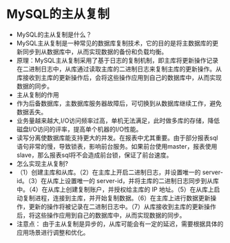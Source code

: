 # MySQL的主从复制

- MySQL的主从复制是什么？
- MySQL主从复制是一种常见的数据库复制技术，它的目的是将主数据库的更新同步到从数据库中，从而实现数据的备份和负载均衡。
- 原理：MySQL主从复制采用了基于日志的复制机制，即主库将更新操作记录在二进制日志中，从库通过读取主库的二进制日志来复制主库的更新操作。从库接收到主库的更新操作后，会将这些操作应用到自己的数据库中，从而实现数据的同步。
- 主从复制的作用
- 作为后备数据库，主数据库服务器故障后，可切换到从数据库继续工作，避免数据丢失。
- 业务量越来越大,I/O访问频率过高，单机无法满足，此时做多库的存储，降低磁盘I/O访问的评率，提高单个机器的I/O性能。
- 读写分离使数据库能支持更大的并发。在报表中尤其重要。由于部分报表sql语句非常的慢，导致锁表，影响前台服务。如果前台使用master，报表使用slave，那么报表sql将不会造成前台锁，保证了前台速度。
- 怎么实现主从复制?
- （1）创建主库和从库。（2）在主库上开启二进制日志，并设置唯一的 server-id。（3）在从库上设置唯一的 server-id，并将主库的二进制日志同步到从库中。（4）在从库上创建复制账户，并授权给主库的 IP 地址。（5）在从库上启动复制进程，连接到主库，并开始复制数据。（6）在主库上进行数据更新操作，更新的操作将被记录在二进制日志中。（7）从库接收到主库的更新操作后，将这些操作应用到自己的数据库中，从而实现数据的同步。
- 注意点： 由于主从复制是异步的，从库可能会有一定的延迟，需要根据具体的应用场景进行调整和优化。